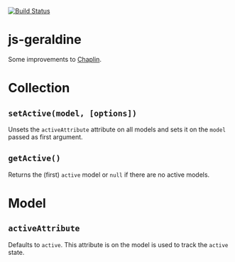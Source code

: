 [![Build Status](https://travis-ci.org/monken/js-geraldine.svg?branch=master)](https://travis-ci.org/monken/js-geraldine)

# js-geraldine

Some improvements to [Chaplin](http://chaplinjs.org/).

# Collection

## `setActive(model, [options])`

Unsets the `activeAttribute` attribute on all models and sets it on the `model` passed as first argument.

## `getActive()`

Returns the (first) `active` model or `null` if there are no active models.

# Model

## `activeAttribute`

Defaults to `active`. This attribute is on the model is used to track the `active` state.